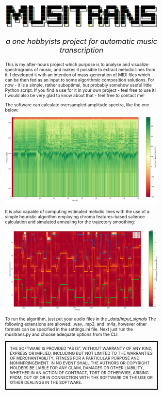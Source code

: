 <p align="center"><img src="img/musitrans_logo.png" alt="logo" width="1000"/></p>
<p align="center" style="font-size:x-large; font-style: italic">a one hobbyists project for automatic music transcription</p>

<p>This is my after-hours project which purpose is to analyse and visualize spectrograms of music, and makes it possible to extract melodic lines from it. I developed it with an intention of mass-generation of MIDI files which can be then fed as an input to some algorithmic composition solutions. For now - it is a simple, rather suboptimal, but probably somehow useful little Python script. If you find a use for it in your own project - feel free to use it! I would also be very glad to know about that - feel free to contact me!</p>

<p>The software can calculate oversampled amplitude spectra, like the one below:</p>
<p align="center"><img src="img/spect_cut.png" alt="logo" width="600"/></p>

<p>It is also capable of computing estimated melodic lines with the use of a simple heuristic algorithm employing chroma features-based salience calculation and simulated annealing for the trajectory smoothing:</p>
<p align="center"><img src="img/detected_voices_cut.png" alt="logo" width="600"/></p>

To run the algorithm, just put your audio files in the <i>_data/input_signals</i> The following extensions are allowed: .wav, .mp3, and .m4a, however other formats can be specified in the settings.ini file. Next just run the musitrans.py and choose adequate options from the CLI.


<p style="font-size:small;border:3px; border-style:solid; border-color:#000000; padding: 1em;">THE SOFTWARE IS PROVIDED "AS IS", WITHOUT WARRANTY OF ANY KIND, EXPRESS OR
IMPLIED, INCLUDING BUT NOT LIMITED TO THE WARRANTIES OF MERCHANTABILITY,
FITNESS FOR A PARTICULAR PURPOSE AND NONINFRINGEMENT. IN NO EVENT SHALL THE
AUTHORS OR COPYRIGHT HOLDERS BE LIABLE FOR ANY CLAIM, DAMAGES OR OTHER
LIABILITY, WHETHER IN AN ACTION OF CONTRACT, TORT OR OTHERWISE, ARISING FROM,
OUT OF OR IN CONNECTION WITH THE SOFTWARE OR THE USE OR OTHER DEALINGS IN THE
SOFTWARE.
</p>
